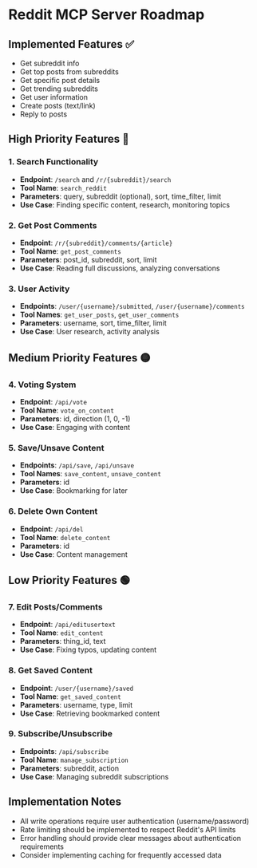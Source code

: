 # Reddit MCP Server Roadmap

## Implemented Features ✅

- Get subreddit info
- Get top posts from subreddits
- Get specific post details
- Get trending subreddits
- Get user information
- Create posts (text/link)
- Reply to posts

## High Priority Features 🔴

### 1. Search Functionality

- **Endpoint**: `/search` and `/r/{subreddit}/search`
- **Tool Name**: `search_reddit`
- **Parameters**: query, subreddit (optional), sort, time_filter, limit
- **Use Case**: Finding specific content, research, monitoring topics

### 2. Get Post Comments

- **Endpoint**: `/r/{subreddit}/comments/{article}`
- **Tool Name**: `get_post_comments`
- **Parameters**: post_id, subreddit, sort, limit
- **Use Case**: Reading full discussions, analyzing conversations

### 3. User Activity

- **Endpoints**: `/user/{username}/submitted`, `/user/{username}/comments`
- **Tool Names**: `get_user_posts`, `get_user_comments`
- **Parameters**: username, sort, time_filter, limit
- **Use Case**: User research, activity analysis

## Medium Priority Features 🟡

### 4. Voting System

- **Endpoint**: `/api/vote`
- **Tool Name**: `vote_on_content`
- **Parameters**: id, direction (1, 0, -1)
- **Use Case**: Engaging with content

### 5. Save/Unsave Content

- **Endpoints**: `/api/save`, `/api/unsave`
- **Tool Names**: `save_content`, `unsave_content`
- **Parameters**: id
- **Use Case**: Bookmarking for later

### 6. Delete Own Content

- **Endpoint**: `/api/del`
- **Tool Name**: `delete_content`
- **Parameters**: id
- **Use Case**: Content management

## Low Priority Features 🟢

### 7. Edit Posts/Comments

- **Endpoint**: `/api/editusertext`
- **Tool Name**: `edit_content`
- **Parameters**: thing_id, text
- **Use Case**: Fixing typos, updating content

### 8. Get Saved Content

- **Endpoint**: `/user/{username}/saved`
- **Tool Name**: `get_saved_content`
- **Parameters**: username, type, limit
- **Use Case**: Retrieving bookmarked content

### 9. Subscribe/Unsubscribe

- **Endpoints**: `/api/subscribe`
- **Tool Name**: `manage_subscription`
- **Parameters**: subreddit, action
- **Use Case**: Managing subreddit subscriptions

## Implementation Notes

- All write operations require user authentication (username/password)
- Rate limiting should be implemented to respect Reddit's API limits
- Error handling should provide clear messages about authentication requirements
- Consider implementing caching for frequently accessed data
